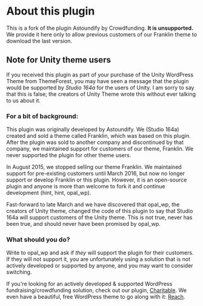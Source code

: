 # About this plugin #

This is a fork of the plugin Astoundify by Crowdfunding. **It is unsupported.** We provide it here only to allow previous customers of our Franklin theme to download the last version.

## Note for Unity theme users ##

If you received this plugin as part of your purchase of the Unity WordPress Theme from ThemeForest, you may have seen a message that the plugin would be supported by *Studio 164a* for the users of Unity. I am sorry to say that this is false; the creators of Unity Theme wrote this without ever talking to us about it. 

### For a bit of background: ###

This plugin was originally developed by Astoundify. We (Studio 164a) created and sold a theme called Franklin, which was based on this plugin. After the plugin was sold to another company and discontinued by that company, we maintained support for customers of our theme, Franklin. We never supported the plugin for other theme users. 

In August 2015, we stopped selling our theme Franklin. We maintained support for pre-existing customers until March 2016, but now no longer support or develop Franklin or this plugin. However, it is an open-source plugin and anyone is more than welcome to fork it and continue development (hint, hint, opal_wp). 

Fast-forward to late March and we have discovered that opal_wp, the creators of Unity theme, changed the code of this plugin to say that Studio 164a will support customers of the Unity theme. This is not true, never has been true, and should never have been promised by opal_wp.

### What should you do? ###

Write to opal_wp and ask if _they_ will support the plugin for their customers. If they will not support it, you are unfortunately using a solution that is not actively developed or supported by anyone, and you may want to consider switching. 

If you're looking for an actively developed & supported WordPress fundraising/crowdfunding solution, check out our plugin,  [Charitable](https://www.wpcharitable.com/). We even have a beautiful, free WordPress theme to go along with it: [Reach](http://demo.wpcharitable.com/reach/).
